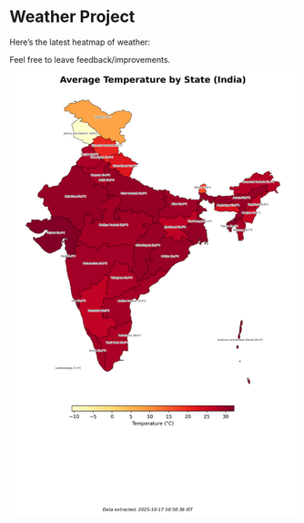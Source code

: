 # Weather Project

Here’s the latest heatmap of weather:

Feel free to leave feedback/improvements.

![India Heatmap](docs/assets/india_heatmap.png?v=F1D226)
